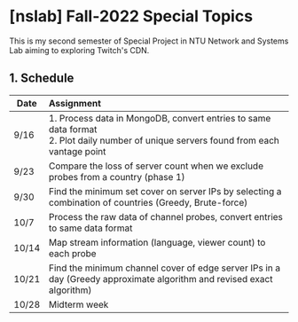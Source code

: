 # [nslab] Fall-2022 Special Topics

This is my second semester of Special Project in NTU Network and Systems Lab aiming to exploring Twitch's CDN.

## 1. Schedule

| Date  | Assignment                                                                                                                                                         |
| ----- |:------------------------------------------------------------------------------------------------------------------------------------------------------------------ |
| 9/16  | 1. Process data in MongoDB, convert entries to same data format <br> 2. Plot daily number of unique servers found from each vantage point|
| 9/23  | Compare the loss of server count when we exclude probes from a country (phase 1) |
| 9/30  | Find the minimum set cover on server IPs by selecting a combination of countries (Greedy, Brute-force) |
| 10/7  | Process the raw data of channel probes, convert entries to same data format |
| 10/14 | Map stream information (language, viewer count) to each probe |
| 10/21 | Find the minimum channel cover of edge server IPs in a day (Greedy approximate algorithm and revised exact algorithm)|
| 10/28 | Midterm week
